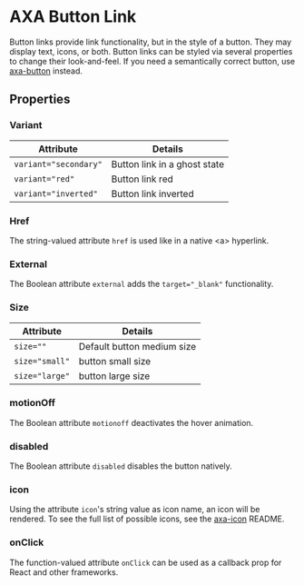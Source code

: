 # AXA Button Link

Button links provide link functionality, but in the style of a button. They may display text, icons, or both. Button links can be styled via several properties to change their look-and-feel.
If you need a semantically correct button, use [axa-button](https://github.com/axa-ch/patterns-library/blob/develop/src/components/10-atoms/button/README.md) instead.

## Properties

### Variant

| Attribute             | Details                      |
| --------------------- | ---------------------------- |
| `variant="secondary"` | Button link in a ghost state |
| `variant="red"`       | Button link red              |
| `variant="inverted"`  | Button link inverted         |

### Href

The string-valued attribute `href` is used like in a native &lt;a&gt; hyperlink.

### External

The Boolean attribute `external` adds the `target="_blank"` functionality.

### Size

| Attribute      | Details                    |
| -------------- | -------------------------- |
| `size=""`      | Default button medium size |
| `size="small"` | button small size          |
| `size="large"` | button large size          |

### motionOff

The Boolean attribute `motionoff` deactivates the hover animation.

### disabled

The Boolean attribute `disabled` disables the button natively.

### icon

Using the attribute `icon`'s string value as icon name, an icon will be rendered. To see the full list of possible icons, see the [axa-icon](https://github.com/axa-ch/patterns-library/blob/develop/src/components/10-atoms/icon/README.md) README.

### onClick

The function-valued attribute `onClick` can be used as a callback prop for React and other frameworks.

